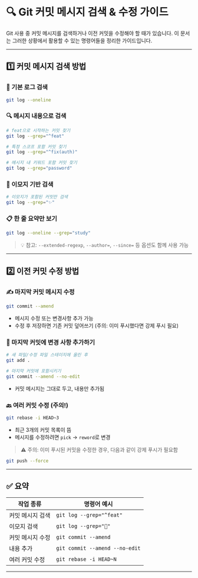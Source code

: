 # 🔍 Git 커밋 메시지 검색 & 수정 가이드

Git 사용 중 커밋 메시지를 검색하거나 이전 커밋을 수정해야 할 때가 있습니다. 이 문서는 그러한 상황에서 활용할 수 있는 명령어들을 정리한 가이드입니다.

---

## 1️⃣ 커밋 메시지 검색 방법

### 📌 기본 로그 검색

```bash
git log --oneline
```

### 🔍 메시지 내용으로 검색

```bash
# feat으로 시작하는 커밋 찾기
git log --grep="^feat"

# 특정 스코프 포함 커밋 찾기
git log --grep="^fix(auth)"

# 메시지 내 키워드 포함 커밋 찾기
git log --grep="password"
```

### 🧠 이모지 기반 검색

```bash
# 이모지가 포함된 커밋만 검색
git log --grep="✨"
```

### 📋 한 줄 요약만 보기

```bash
git log --oneline --grep="study"
```

> 💡 참고: `--extended-regexp`, `--author=`, `--since=` 등 옵션도 함께 사용 가능

---

## 2️⃣ 이전 커밋 수정 방법

### ✍️ 마지막 커밋 메시지 수정

```bash
git commit --amend
```

- 메시지 수정 또는 변경사항 추가 가능
- 수정 후 저장하면 기존 커밋 덮어쓰기 (주의: 이미 푸시했다면 강제 푸시 필요)

### 🔄 마지막 커밋에 변경 사항 추가하기

```bash
# 새 파일/수정 파일 스테이지에 올린 후
git add .

# 마지막 커밋에 포함시키기
git commit --amend --no-edit
```

- 커밋 메시지는 그대로 두고, 내용만 추가됨

### 🔙 여러 커밋 수정 (주의!)

```bash
git rebase -i HEAD~3
```

- 최근 3개의 커밋 목록이 뜸
- 메시지를 수정하려면 `pick` → `reword`로 변경

> ⚠️ 주의: 이미 푸시된 커밋을 수정한 경우, 다음과 같이 강제 푸시가 필요함

```bash
git push --force
```

---

## ✅ 요약

| 작업 종류        | 명령어 예시                    |
| ---------------- | ------------------------------ |
| 커밋 메시지 검색 | `git log --grep="^feat"`       |
| 이모지 검색      | `git log --grep="🧠"`          |
| 커밋 메시지 수정 | `git commit --amend`           |
| 내용 추가        | `git commit --amend --no-edit` |
| 여러 커밋 수정   | `git rebase -i HEAD~N`         |

---
